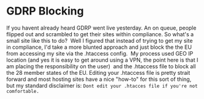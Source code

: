 # GDRP Blocking
If you havent already heard GDRP went live yesterday. An on queue, people flipped out and scrambled to get their sites within compliance. So what's a small site like this to do?  Well I figured that instead of trying to get my site in compliance, I'd take a more blunted approach and just block the the EU from accessing my site via the .htaccess config.  My process used GEO IP location (and yes it is easy to get around using a VPN, the point here is that I am placing the responsibility on the user)  and the .htaccess file to block all the 28 member states of the EU. Editing your .htaccess file is pretty strait forward and most hosting sites have a nice "how-to" for this sort of thing, but my standard disclaimer is: `Dont edit your .htacces file if you're not comfortable.`

